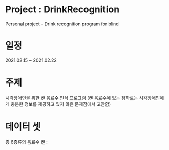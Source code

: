 # Project : DrinkRecognition
Personal project - Drink recognition program for blind

# 일정
2021.02.15 ~ 2021.02.22

# 주제
시각장애인을 위한 캔 음료수 인식 프로그램
(캔 음료수에 있는 점자로는 시각장애인에게 충분한 정보를 제공하고 있지 않은 문제점에서 고안함)

# 데이터 셋
총 6종류의 음료수 캔 : 
